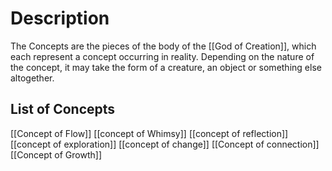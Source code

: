 # Description
The Concepts are the pieces of the body of the [[God of Creation]], which each represent a concept occurring in reality. Depending on the nature of the concept, it may take the form of a creature, an object or something else altogether.

## List of Concepts
[[Concept of Flow]]
[[concept of Whimsy]]
[[concept of reflection]]
[[concept of exploration]]
[[concept of change]]
[[Concept of connection]]
[[Concept of Growth]]
